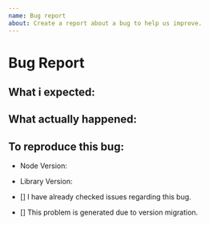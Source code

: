 ```yaml
---
name: Bug report
about: Create a report about a bug to help us improve.
---
```


# Bug Report

## What i expected:
<!-- What did you expected the output shall be from your code? -->

## What actually happened:
<!-- But what did the bug actually gave you the output? -->

## To reproduce this bug:
<!-- Some source code or methods to generate this bug to solve this more faster. -->

- Node Version: <!-- v14.x -->
- Library Version: <!-- v8.x -->

- [] I have already checked issues regarding this bug.
- [] This problem is generated due to version migration.